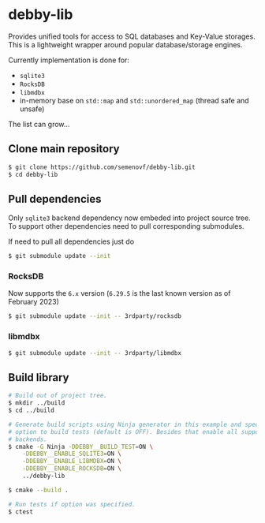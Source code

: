 # debby-lib

Provides unified tools for access to SQL databases and Key-Value storages.
This is a lightweight wrapper around popular database/storage engines.

Currently implementation is done for:

* `sqlite3`
* `RocksDB`
* `libmdbx`
* in-memory base on `std::map` and `std::unordered_map` (thread safe and unsafe)

The list can grow...

## Clone main repository

```sh
$ git clone https://github.com/semenovf/debby-lib.git
$ cd debby-lib
```

## Pull dependencies

Only `sqlite3` backend dependency now embeded into project source tree.
To support other dependencies need to pull corresponding submodules.

If need to pull all dependencies just do

```sh
$ git submodule update --init
```

### RocksDB

Now supports the `6.x` version (`6.29.5` is the last known version as of February 2023)

```sh
$ git submodule update --init -- 3rdparty/rocksdb
```

### libmdbx

```sh
$ git submodule update --init -- 3rdparty/libmdbx
```

## Build library

```sh
# Build out of project tree.
$ mkdir ../build
$ cd ../build

# Generate build scripts using Ninja generator in this example and specify
# option to build tests (default is OFF). Besides that enable all supported
# backends.
$ cmake -G Ninja -DDEBBY__BUILD_TEST=ON \
    -DDEBBY__ENABLE_SQLITE3=ON \
    -DDEBBY__ENABLE_LIBMDBX=ON \
    -DDEBBY__ENABLE_ROCKSDB=ON \
    ../debby-lib

$ cmake --build .

# Run tests if option was specified.
$ ctest
```

